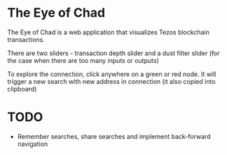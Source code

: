 # The Eye of Chad

The Eye of Chad is a web application that visualizes Tezos blockchain transactions.

There are two sliders - transaction depth slider and a dust filter slider (for the case when there are too many inputs or outputs)

To explore the connection, click anywhere on a green or red node. It will trigger a new search with new address in connection (it also copied into clipboard)

# TODO
 - Remember searches, share searches and implement back-forward navigation
